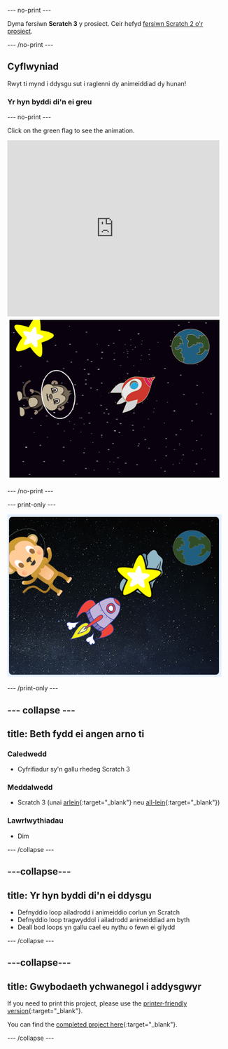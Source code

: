 \--- no-print \---

Dyma fersiwn **Scratch 3** y prosiect. Ceir hefyd [fersiwn Scratch 2 o'r prosiect](https://projects.raspberrypi.org/en/projects/lost-in-space-scratch2).

\--- /no-print \---

## Cyflwyniad

Rwyt ti mynd i ddysgu sut i raglenni dy animeiddiad dy hunan!

### Yr hyn byddi di'n ei greu

\--- no-print \---

Click on the green flag to see the animation.

<div class="scratch-preview">
  <iframe allowtransparency="true" width="485" height="402" src="https://scratch.mit.edu/projects/embed/276873231/?autostart=false" frameborder="0" scrolling="no"></iframe>
  <img src="images/space-final.png">
</div>

\--- /no-print \---

\--- print-only \---

![Complete project](images/showcase_static.png)

\--- /print-only \---

## \--- collapse \---

## title: Beth fydd ei angen arno ti

### Caledwedd

- Cyfrifiadur sy'n gallu rhedeg Scratch 3

### Meddalwedd

- Scratch 3 (unai [arlein](http://rpf.io/scratchon){:target="_blank"} neu [all-lein](http://rpf.io/scratchoff){:target="_blank"})

### Lawrlwythiadau

- Dim

\--- /collapse \---

## \---collapse\---

## title: Yr hyn byddi di'n ei ddysgu

- Defnyddio loop ailadrodd i animeiddio corlun yn Scratch
- Defnyddio loop tragwyddol i ailadrodd animeiddiad am byth
- Deall bod loops yn gallu cael eu nythu o fewn ei gilydd

\--- /collapse \---

## \---collapse\---

## title: Gwybodaeth ychwanegol i addysgwyr

If you need to print this project, please use the [printer-friendly version](https://projects.raspberrypi.org/en/projects/lost-in-space/print){:target="_blank"}.

You can find the [completed project here](http://rpf.io/p/en/lost-in-space-get){:target="_blank"}.

\--- /collapse \---